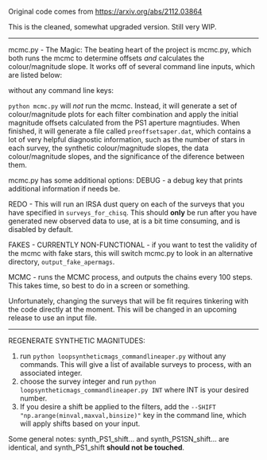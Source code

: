 Original code comes from https://arxiv.org/abs/2112.03864

This is the cleaned, somewhat upgraded version. Still very WIP.

--------------------------

mcmc.py - The Magic:
The beating heart of the project is mcmc.py, which both runs the mcmc to determine offsets _and_ calculates the colour/magnitude slope. It works off of several command line inputs, which are listed below:

without any command line keys:

`python mcmc.py` will _not_ run the mcmc. Instead, it will generate a set of colour/magnitude plots for each filter combination and apply the initial magnitude offsets calculated from the PS1 aperture magntiudes. When finished, it will generate a file called `preoffsetsaper.dat`, which contains a lot of very helpful diagnostic information, such as the number of stars in each survey, the synthetic colour/magnitude slopes, the data colour/magnitude slopes, and the significance of the diference between them. 

mcmc.py has some additional options:
DEBUG - a debug key that prints additional information if needs be.

REDO - This will run an IRSA dust query on each of the surveys that you have specified in `surveys_for_chisq`. This should **only** be run after you have generated new observed data to use, at is a bit time consuming, and is disabled by default.

FAKES - CURRENTLY NON-FUNCTIONAL - if you want to test the validity of the mcmc with fake stars, this will switch mcmc.py to look in an alternative directory, `output_fake_apermags`.

MCMC - runs the MCMC process, and outputs the chains every 100 steps. This takes time, so best to do in a screen or something. 


Unfortunately, changing the surveys that will be fit requires tinkering with the code directly at the moment. This will be changed in an upcoming release to use an input file. 

-------------------------------------

REGENERATE SYNTHETIC MAGNITUDES:
1. run `python loopsyntheticmags_commandlineaper.py` without any commands. This will give a list of available surveys to process, with an associated integer.
2. choose the survey integer and run `python loopsyntheticmags_commandlineaper.py INT` where INT is your desired number.
3. If you desire a shift be applied to the filters, add the `--SHIFT "np.arange(minval,maxval,binsize)"` key in the command line, which will apply shifts based on your input.

Some general notes: 
synth_PS1_shift... and synth_PS1SN_shift... are identical, and synth_PS1_shift **should not be touched**. 


